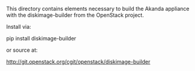 This directory contains elements necessary to build the Akanda appliance with
the diskimage-builder from the OpenStack project.

Install via:

pip install diskimage-builder

or source at:

http://git.openstack.org/cgit/openstack/diskimage-builder
